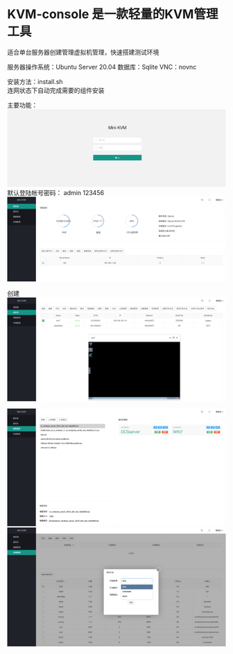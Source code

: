 # KVM-console 是一款轻量的KVM管理工具

 适合单台服务器创建管理虚拟机管理，快速搭建测试环境
 
 服务器操作系统：Ubuntu Server 20.04
 数据库：Sqlite
 VNC：novnc
 
 
 安装方法：install.sh  
 连网状态下自动完成需要的组件安装

 
 
 主要功能：
 ![](media/16395559449920/16395564343676.png)
 默认登陆帐号密码： admin  123456
 ![](media/16395559449920/16395564770186.png)
 
创建
![](media/16395559449920/16395565780571.png)

![](media/16395559449920/16395566218277.png)
![](media/16395559449920/16395567075501.png)

